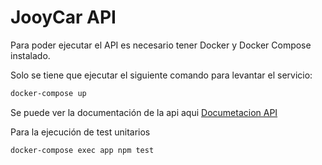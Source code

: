 # JooyCar API

Para poder ejecutar el API es necesario tener Docker y Docker Compose instalado.

Solo se tiene que ejecutar el siguiente comando para levantar el servicio:

```bash
docker-compose up
```

Se puede ver la documentación de la api aqui [Documetacion API](http://localhost:3000/api/docs)

Para la ejecución de test unitarios

```bash
docker-compose exec app npm test
```